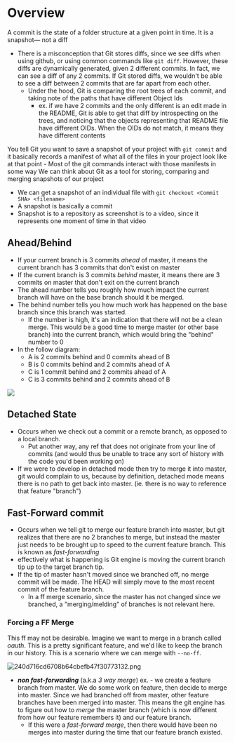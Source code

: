 
# Overview
A commit is the state of a folder structure at a given point in time. It is a snapshot— not a diff
- There is a misconception that Git stores diffs, since we see diffs when using github, or using common commands like `git diff`. However, these diffs are dynamically generated, given 2 different commits. In fact, we can see a diff of any 2 commits. If Git stored diffs, we wouldn't be able to see a diff between 2 commits that are far apart from each other.
    - Under the hood, Git is comparing the root trees of each commit, and taking note of the paths that have different Object Ids
        - ex. if we have 2 commits and the only different is an edit made in the README, Git is able to get that diff by introspecting on the trees, and noticing that the objects representing that README file have different OIDs. When the OIDs do not match, it means they have different contents

You tell Git you want to save a snapshot of your project with `git commit` and it basically records a manifest of what all of the files in your project look like at that point
    - Most of the git commands interact with those manifests in some way
We can think about Git as a tool for storing, comparing and merging snapshots of our project
- We can get a snapshot of an individual file with `git checkout <Commit SHA> <filename>`
- A snapshot is basically a commit
- Snapshot is to a repository as screenshot is to a video, since it represents one moment of time in that video

## Ahead/Behind
- If your current branch is 3 commits *ahead* of master, it means the current branch has 3 commits that don't exist on master
- If the current branch is 3 commits *behind* master, it means there are 3 commits on master that don't exit on the current branch
- The ahead number tells you roughly how much impact the current branch will have on the base branch should it be merged.
- The behind number tells you how much work has happened on the base branch since this branch was started.
    - If the number is high, it's an indication that there will not be a clean merge. This would be a good time to merge master (or other base branch) into the current branch, which would bring the "behind" number to 0
- In the follow diagram:
    - A is 2 commits behind and 0 commits ahead of B
    - B is 0 commits behind and 2 commits ahead of A
    - C is 1 commit behind and 2 commits ahead of A
    - C is 3 commits behind and 2 commits ahead of B

![](/assets/images/2021-03-06-16-45-56.png)

## Detached State
- Occurs when we check out a commit or a remote branch, as opposed to a local branch.
    - Put another way, any ref that does not originate from your line of commits (and would thus be unable to trace any sort of history with the code you'd been working on)
- If we were to develop in detached mode then try to merge it into master, git would complain to us, because by definition, detached mode means there is no path to get back into master. (ie. there is no way to reference that feature "branch")

## Fast-Forward commit
- Occurs when we tell git to merge our feature branch into master, but git realizes that there are no 2 branches to merge, but instead the master just needs to be brought up to speed to the current feature branch. This is known as *fast-forwarding*
- effectively what is happening is Git engine is moving the current branch tip up to the target branch tip.
- If the tip of master hasn't moved since we branched off, no merge commit will be made. The HEAD will simply move to the most recent commit of the feature branch.
	- In a ff merge scenario, since the master has not changed since we branched, a "merging/melding" of branches is not relevant here.


### Forcing a FF Merge
This ff may not be desirable. Imagine we want to merge in a branch called *oauth*. This is a pretty significant feature, and we'd like to keep the branch in our history. This is a scenario where we can merge with `--no-ff`.

![240d716cd6708b64cbefb47f30773132.png](:/5edfa6a1c2a4442faff1e60705f87d32)

- ***non fast-forwarding*** (a.k.a *3 way merge*) ex. - we create a feature branch from master. We do some work on feature, then decide to merge into master. Since we had branched off from master, other feature branches have been merged into master. This means the git engine has to figure out how to *merge* the master branch (which is now different from how our feature remembers it) and our feature branch.
    - If this were a *fast-forward merge*, then there would have been no merges into master during the time that our feature branch existed.
